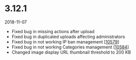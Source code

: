 # 3.12.1

2018-11-07

- Fixed bug in missing actions after upload
- Fixed bug in duplicated uploads affecting administrators
- Fixed bug in not working IP ban management [[10579](https://chevereto.com/community/threads/10579/)]
- Fixed bug in not working Categories management [[10584](https://chevereto.com/community/threads/10584/)]
- Changed image display URL thumbnail threshold to 200 KB
